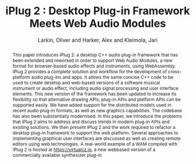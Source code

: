--- 
  title: "iPlug 2 : Desktop Plug-in Framework Meets Web Audio Modules" 
  abstract: "This paper introduces iPlug 2: a desktop C++ audio plug-in framework that has been extended and reworked in order to support Web Audio Modules, a new format for browser-based audio effects and instruments, using WebAssembly. iPlug 2 provides a complete solution and workflow for the development of cross-platform audio plug-ins and apps. It allows the same concise C++ code to be used to create desktop and web-based versions of a software musical instrument or audio effect, including audio signal processing and user interface elements. This new version of the framework has been updated to increase its flexibility so that alternative drawing APIs, plug-in APIs and platform APIs can be supported easily. We have added support for the distributed models used in recent audio plug-in formats, as well as new graphics capabilities. The codebase has also been substantially modernised. In this paper, we introduce the problems that iPlug 2 aims to address and discuss trends in modern plug-in APIs and existing solutions. We then present iPlug 2 and the work required to refactor a desktop plug-in framework to support the web platform. Several approaches to implementing graphical user interfaces are discussed as well as creating remote editors using web technologies. A real-world example of a WAM compiled with iPlug 2 is hosted at https://virtualcz.io, a new webbased version of a commercially available synthesizer plug-in." 
  address: "Berlin" 
  author: "Larkin, Oliver and Harker, Alex and Kleimola, Jari" 
  booktitle: "Proceedings of the International Web Audio Conference" 
  editor: "Monschke, Jan and Guttandin, Christoph and Schnell, Norbert and Jenkinson, Thomas and Schaedler, Jack" 
  month: "Proceedings of the International Web Audio Conference"
  pages: "1--6" 
  publisher: "TU Berlin" 
  series: "WAC '18"
  type: "Paper"  
  year: "2018" 
  id: "2018_13" 
  tags: year2018 
  pdflink: /_data/papers/pdf/2018/2018_13.pdf
  ISSN: Can't find it!
---